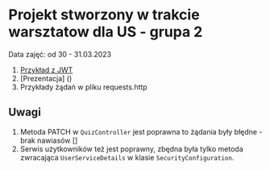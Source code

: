 # Projekt stworzony w trakcie warsztatow dla US - grupa 2 
Data zajęć: od 30 - 31.03.2023

1. [Przykład z JWT](https://github.com/siwoncezary/spring-jwt-example.git)
2. [Prezentacja] ()
3. Przykłady żądań w pliku requests.http

## Uwagi
1. Metoda PATCH w `QuizController` jest poprawna to żądania były błędne - brak nawiasów []
2. Serwis użytkowników też jest poprawny, zbędna była tylko metoda zwracająca `UserServiceDetails` w klasie `SecurityConfiguration`.
